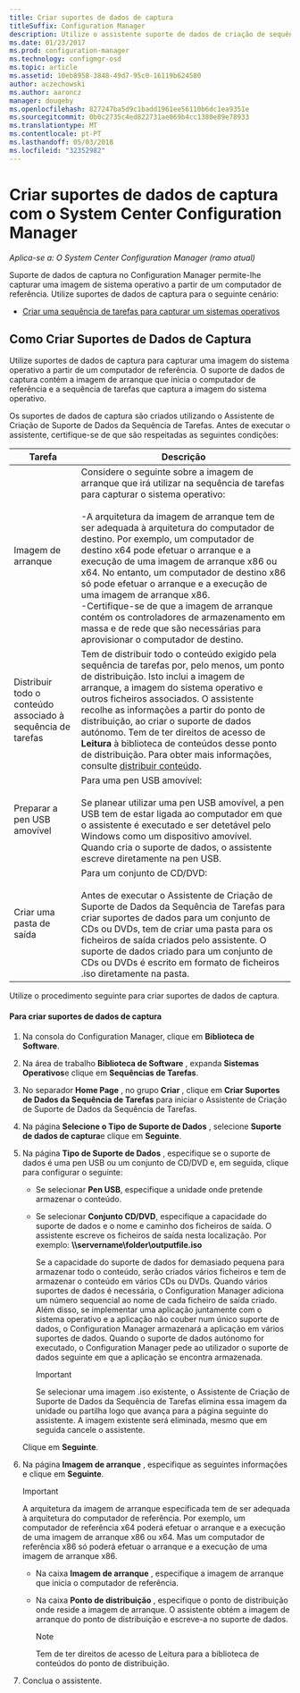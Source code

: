 ```yaml
---
title: Criar suportes de dados de captura
titleSuffix: Configuration Manager
description: Utilize o assistente suporte de dados de criação de sequência de tarefas para criar suportes de dados de captura no Configuration Manager para capturar uma imagem de sistema operativo a partir de um computador de referência.
ms.date: 01/23/2017
ms.prod: configuration-manager
ms.technology: configmgr-osd
ms.topic: article
ms.assetid: 10eb8958-3848-49d7-95c0-16119b624580
author: aczechowski
ms.author: aaroncz
manager: dougeby
ms.openlocfilehash: 827247ba5d9c1badd1961ee56110b6dc1ea9351e
ms.sourcegitcommit: 0b0c2735c4ed822731ae069b4cc1380e89e78933
ms.translationtype: MT
ms.contentlocale: pt-PT
ms.lasthandoff: 05/03/2018
ms.locfileid: "32352982"
---
```

# <a name="create-capture-media-with-system-center-configuration-manager"></a>Criar suportes de dados de captura com o System Center Configuration Manager

*Aplica-se a: O System Center Configuration Manager (ramo atual)*

Suporte de dados de captura no Configuration Manager permite-lhe capturar uma imagem de sistema operativo a partir de um computador de referência. Utilize suportes de dados de captura para o seguinte cenário:  

-   [Criar uma sequência de tarefas para capturar um sistemas operativos](create-a-task-sequence-to-capture-an-operating-system.md)  

##  <a name="BKMK_CreateCaptureMedia"></a> Como Criar Suportes de Dados de Captura  
 Utilize suportes de dados de captura para capturar uma imagem do sistema operativo a partir de um computador de referência. O suporte de dados de captura contém a imagem de arranque que inicia o computador de referência e a sequência de tarefas que captura a imagem do sistema operativo.

Os suportes de dados de captura são criados utilizando o Assistente de Criação de Suporte de Dados da Sequência de Tarefas. Antes de executar o assistente, certifique-se de que são respeitadas as seguintes condições:  

|Tarefa|Descrição|  
|----------|-----------------|  
|Imagem de arranque|Considere o seguinte sobre a imagem de arranque que irá utilizar na sequência de tarefas para capturar o sistema operativo:<br /><br /> -A arquitetura da imagem de arranque tem de ser adequada à arquitetura do computador de destino. Por exemplo, um computador de destino x64 pode efetuar o arranque e a execução de uma imagem de arranque x86 ou x64. No entanto, um computador de destino x86 só pode efetuar o arranque e a execução de uma imagem de arranque x86.<br />-Certifique-se de que a imagem de arranque contém os controladores de armazenamento em massa e de rede que são necessárias para aprovisionar o computador de destino.|  
|Distribuir todo o conteúdo associado à sequência de tarefas|Tem de distribuir todo o conteúdo exigido pela sequência de tarefas por, pelo menos, um ponto de distribuição. Isto inclui a imagem de arranque, a imagem do sistema operativo e outros ficheiros associados. O assistente recolhe as informações a partir do ponto de distribuição, ao criar o suporte de dados autónomo. Tem de ter direitos de acesso de **Leitura** à biblioteca de conteúdos desse ponto de distribuição.  Para obter mais informações, consulte [distribuir conteúdo](../../core/servers/deploy/configure/deploy-and-manage-content.md#bkmk_distribute).|  
|Preparar a pen USB amovível|Para uma pen USB amovível:<br /><br /> Se planear utilizar uma pen USB amovível, a pen USB tem de estar ligada ao computador em que o assistente é executado e ser detetável pelo Windows como um dispositivo amovível. Quando cria o suporte de dados, o assistente escreve diretamente na pen USB.|  
|Criar uma pasta de saída|Para um conjunto de CD/DVD:<br /><br /> Antes de executar o Assistente de Criação de Suporte de Dados da Sequência de Tarefas para criar suportes de dados para um conjunto de CDs ou DVDs, tem de criar uma pasta para os ficheiros de saída criados pelo assistente. O suporte de dados criado para um conjunto de CDs ou DVDs é escrito em formato de ficheiros .iso diretamente na pasta.|  

 Utilize o procedimento seguinte para criar suportes de dados de captura.  

#### <a name="to-create-capture-media"></a>Para criar suportes de dados de captura  

1.  Na consola do Configuration Manager, clique em **Biblioteca de Software**.  

2.  Na área de trabalho **Biblioteca de Software** , expanda **Sistemas Operativos**e clique em **Sequências de Tarefas**.  

3.  No separador **Home Page** , no grupo **Criar** , clique em **Criar Suportes de Dados da Sequência de Tarefas** para iniciar o Assistente de Criação de Suporte de Dados da Sequência de Tarefas.  

4.  Na página **Selecione o Tipo de Suporte de Dados** , selecione **Suporte de dados de captura**e clique em **Seguinte**.  

5.  Na página **Tipo de Suporte de Dados** , especifique se o suporte de dados é uma pen USB ou um conjunto de CD/DVD e, em seguida, clique para configurar o seguinte:  

    -   Se selecionar **Pen USB**, especifique a unidade onde pretende armazenar o conteúdo.  

    -   Se selecionar **Conjunto CD/DVD**, especifique a capacidade do suporte de dados e o nome e caminho dos ficheiros de saída. O assistente escreve os ficheiros de saída nesta localização. Por exemplo:  **\\\servername\folder\outputfile.iso**  

         Se a capacidade do suporte de dados for demasiado pequena para armazenar todo o conteúdo, serão criados vários ficheiros e tem de armazenar o conteúdo em vários CDs ou DVDs. Quando vários suportes de dados é necessária, o Configuration Manager adiciona um número sequencial ao nome de cada ficheiro de saída criado. Além disso, se implementar uma aplicação juntamente com o sistema operativo e a aplicação não couber num único suporte de dados, o Configuration Manager armazenará a aplicação em vários suportes de dados. Quando o suporte de dados autónomo for executado, o Configuration Manager pede ao utilizador o suporte de dados seguinte em que a aplicação se encontra armazenada.  

        > [!IMPORTANT]  
        >  Se selecionar uma imagem .iso existente, o Assistente de Criação de Suporte de Dados da Sequência de Tarefas elimina essa imagem da unidade ou partilha logo que avança para a página seguinte do assistente. A imagem existente será eliminada, mesmo que em seguida cancele o assistente.  

     Clique em **Seguinte**.  

6.  Na página **Imagem de arranque** , especifique as seguintes informações e clique em **Seguinte**.  

    > [!IMPORTANT]  
    >  A arquitetura da imagem de arranque especificada tem de ser adequada à arquitetura do computador de referência. Por exemplo, um computador de referência x64 poderá efetuar o arranque e a execução de uma imagem de arranque x86 ou x64. Mas um computador de referência x86 só poderá efetuar o arranque e a execução de uma imagem de arranque x86.  

    -   Na caixa **Imagem de arranque** , especifique a imagem de arranque que inicia o computador de referência.  

    -   Na caixa **Ponto de distribuição** , especifique o ponto de distribuição onde reside a imagem de arranque. O assistente obtém a imagem de arranque do ponto de distribuição e escreve-a no suporte de dados.  

        > [!NOTE]  
        >  Tem de ter direitos de acesso de Leitura para a biblioteca de conteúdos do ponto de distribuição.  

7.  Conclua o assistente.  

